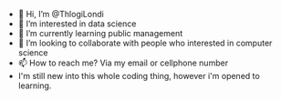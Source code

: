 - 👋 Hi, I’m @ThlogiLondi
- 👀 I’m interested in data science 
- 🌱 I’m currently learning public management 
- 💞️ I’m looking to collaborate with people who interested in computer science 
- 📫 How to reach me? Via my email or cellphone number
- I'm still new into this whole coding thing, however i'm opened to learning.

<!---
ThlogiLondi/ThlogiLondi is a ✨ special ✨ repository because its `README.md` (this file) appears on your GitHub profile.
You can click the Preview link to take a look at your changes.
--->
